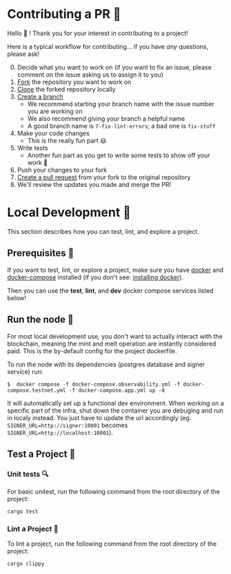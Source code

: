 # Contributing a PR 🥇 

Hello 👋 ! Thank you for your interest in contributing to a project!

Here is a typical workflow for contributing... if you have *any* questions, please ask!

0. Decide what you want to work on (if you want to fix an issue, please comment on the issue asking us to assign it to you)
1. [Fork][fork] the repository you want to work on
2. [Clone][clone] the forked repository locally
3. [Create a branch][branch]
    - We recommend starting your branch name with the issue number you are working on
    - We also recommend giving your branch a helpful name
    - A good branch name is `7-fix-lint-errors`; a bad one is `fix-stuff`
4. Make your code changes
    - This is the really fun part 😃
5. Write tests
    - Another fun part as you get to write some tests to show off your work 🚀
6. Push your changes to your fork
7. [Create a pull request][pr] from your fork to the original repository
8. We'll review the updates you made and merge the PR!

# Local Development 🐳

This section describes how you can test, lint, and explore a project.

## Prerequisites 📝  

If you want to test, lint, or explore a project, make sure you have [docker][docker] and [docker-compose][docker-compose] installed (if you don't see: [installing docker][docker-install]).

Then you can use the **test**, **lint**, and **dev** docker compose services listed below!

## Run the node 🧮

For most local development use, you don't want to actually interact with the blockchain, meaning the mint and melt operation are instantly considered paid. This is the by-default config for the project dockerfile.

To run the node with its dependencies (postgres database and signer service) run:

```shell
$  docker compose -f docker-compose.observability.yml -f docker-compose.testnet.yml -f docker-compose.app.yml up -d
```

It will automatically set up a functional dev environment.
When working on a specific part of the infra, shut down the container you are debuging and run in localy instead.
You just have to update the url accordingly (eg. `SIGNER_URL=http://signer:10001` becomes `SIGNER_URL=http://localhost:10001`).

## Test a Project 🧪

### Unit tests 🔍

For basic unitest, run the following command from the root directory of the project:

```shell
cargo test
```

### Lint a Project 🧹

To lint a project, run the following command from the root directory of the project:

```shell
cargo clippy
```

[fork]: https://docs.github.com/en/github/getting-started-with-github/fork-a-repo
[clone]: https://docs.github.com/en/github/creating-cloning-and-archiving-repositories/cloning-a-repository
[branch]: https://git-scm.com/book/en/v2/Git-Branching-Basic-Branching-and-Merging
[pr]: https://docs.github.com/en/github/collaborating-with-issues-and-pull-requests/creating-a-pull-request-from-a-fork
[docker-compose]: https://docs.docker.com/compose/
[docker-install]: https://docs.docker.com/get-docker/
[docker]: https://www.docker.com/get-started
